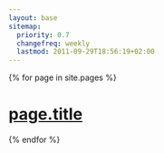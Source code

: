 ```yaml
---
layout: base
sitemap:
  priority: 0.7
  changefreq: weekly
  lastmod: 2011-09-29T18:56:19+02:00
---
```

{% for page in site.pages %}
  <h1><a href="{{ page.url }}">page.title</a></h1>
{% endfor %}
